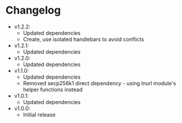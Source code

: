# Changelog

* v1.2.2:
  * Updated dependencies
  * Create, use isolated handlebars to avoid conflicts
* v1.2.1:
  * Updated dependencies
* v1.2.0:
  * Updated dependencies
* v1.1.0:
  * Updated dependencies
  * Removed secp256k1 direct dependency - using lnurl module's helper functions instead
* v1.0.1:
  * Updated dependencies
* v1.0.0:
  * Initial release
